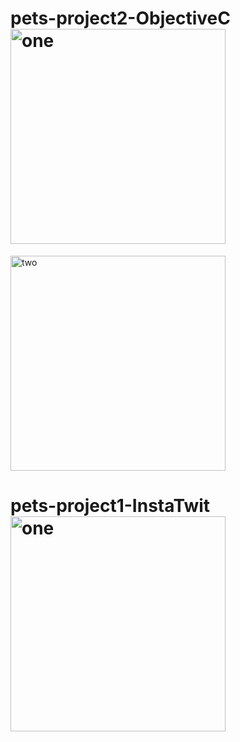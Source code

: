 # pets-project2-ObjectiveC<img width="344" alt="one" src="https://user-images.githubusercontent.com/49156359/148279403-d1caef8a-1a54-4076-a532-7cb30d94da56.png">
<img width="344" alt="two" src="https://user-images.githubusercontent.com/49156359/148279407-dad0cedd-2ebb-47a8-90b7-08bd354543aa.png">

# pets-project1-InstaTwit       <img width="344" alt="one" src="https://user-images.githubusercontent.com/49156359/148344863-c52fc610-0a29-4ec9-b9ff-42760b66f27c.png">

